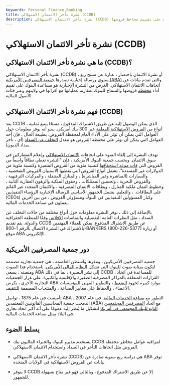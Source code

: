 ```yaml
---
keywords: Personal Finance,Banking
title: نشرة تأخر الائتمان الاستهلاكي (CCDB)
description: نشرة تأخر الائتمان الاستهلاكي (CCDB) هي نشرة إخبارية مصممة لمساعدة البنوك على تقييم محافظ قروضها.
---
```


# نشرة تأخر الائتمان الاستهلاكي (CCDB)
## ما هي نشرة تأخر الائتمان الاستهلاكي (CCDB)؟

نشرة تأخر الائتمان الاستهلاكي (CCDB) ، أو نشرة الائتمان باختصار ، عبارة عن مسح ربع سنوي ورسالة إخبارية تصدرها [جمعية المصرفيين الأمريكية (ABA)](/aba) والتي تقدم بيانات عن اتجاهات الائتمان الاستهلاكي. الغرض من النشرة الإخبارية هو مساعدة البنوك على تقييم أداء [محفظة](/portfolio) قروضها والسماح للبنوك بمقارنة عملياتها مع أقرانها في ولايتهم وعبر فئات الأصول المالية.

## فهم نشرة تأخر الائتمان الاستهلاكي (CCDB)

يعد CCDB ، الذي يمكن الوصول إليه عن طريق الاشتراك المدفوع ، مسحًا يتتبع ثمانية أنواع من [القروض الاستهلاكية المغلقة](/closed_end_credit) عبر 300 بنك أمريكي. يبدو أنه يوفر معلومات حول العوامل التي يمكن أن تؤثر على الأداء العام لمحفظة القروض. بطبيعة الحال ، فإن أحد العوامل التي يمكن أن تؤثر على محفظة القروض هو معدل [التخلف عن السداد](/delinquent) (أي ، تأخر سداد الديون).

تهدف النشرة إلى إلقاء الضوء على اتجاهات [الائتمان الاستهلاكي](/consumercredit) وإعلام المشاركين في سوق الائتمان. وبحسب جمعية البنوك الأمريكية ، فإن "النشرة تغطي نطاقاً واسعاً من القروض التي [فات موعد استحقاقها](/past-due) كنسبة مئوية من القروض المتميزة وكنسبة مئوية من الدولارات غير المسددة". تشمل أنواع القروض التي يغطيها الاستبيان القروض الشخصية ، والسيارات (المباشرة وغير المباشرة) ، والمنازل المتنقلة ، والمركبات الترفيهية ، والقروض البحرية ، وتحسين الممتلكات ، وحقوق الملكية والرهون العقارية الثانية ، وخطوط ائتمان ملكية المنازل ، وبطاقات الائتمان المصرفية ، والائتمان المتجدد غير القائم على البطاقات. ، والتعليم. يشمل الجمهور الأساسي للرسالة الإخبارية الرؤساء التنفيذيين (CEOs) وكبار المسؤولين التنفيذيين في البنوك ومسؤولي القروض ، من بين آخرين يعملون في صناعة الخدمات المالية.

بالإضافة إلى ذلك ، توفر النشرة معلومات حول أنواع مختلفة من حالات التخلف عن السداد ، مثل النظرات العامة التفصيلية والتماسات [الإفلاس](/bankruptcy) وفقًا للمنطقة الجغرافية والدولة. يتم تقديم CCDB عن طريق الاشتراك المدفوع. يمكن للعملاء المهتمين بالاشتراك في النشرة الاتصال بالرقم 1-800-BANKERS (800-226-5377) أو زيارة موقع ABA الإلكتروني.

## دور جمعية المصرفيين الأمريكية

جمعية المصرفيين الأمريكيين ، ومقرها واشنطن العاصمة ، هي جمعية تجارية مصممة لتكون بمثابة صوت للبنوك التي تشكل [النظام المالي الأمريكي](/financial-system). باستخدام هذا الصوت ومنصته ، يسعى ABA إلى نشر البصيرة ، بما في ذلك CCDB ، للمساعدة في اتخاذ القرارات المتعلقة بالمراكز المصرفية الصغيرة والإقليمية والكبيرة. على غرار الجمعيات التجارية الأخرى ، يكرس ABA موارد كبيرة لجهود [الضغط](/lobby) ، والتطوير المهني للمؤسسات الأعضاء ، والحفاظ على معايير الصناعة ، والمنتجات المصممة للتثقيف.

تأسست في عام 1875 ، تواصل ABA التطور مع [صناعة الخدمات المالية](/financial_sector). في عام 2007 ، اندمجت جمعية المحاسبين القانونيين المعتمدين (ABA) مع اتحاد [المصرفيين المجتمعيين التابع للبنك المجتمعي في أمريكا](/independent-community-bankers-of-america) لتشكيل ما يُنظر إليه عمومًا على أنه أكبر اتحاد تجاري في البلاد يمثل صناعة الخدمات المالية.

## يسلط الضوء

- يستخدم مديرو البنوك والخبراء الماليون بنك CCDB لمراقبة عوامل مخاطر محفظة القروض مثل اتجاهات التأخر في السداد واستخدام الائتمان الاستهلاكي.

- نشرة تأخر الائتمان الاستهلاكي (CCDB) هي دراسة ربع سنوية صادرة عن ABA توفر بيانات عن القروض الاستهلاكية في الولايات المتحدة

- لا يتوفر CCDB إلا عن طريق الاشتراك المدفوع ، وبالتالي فهو غير متاح بسهولة للجمهور.


